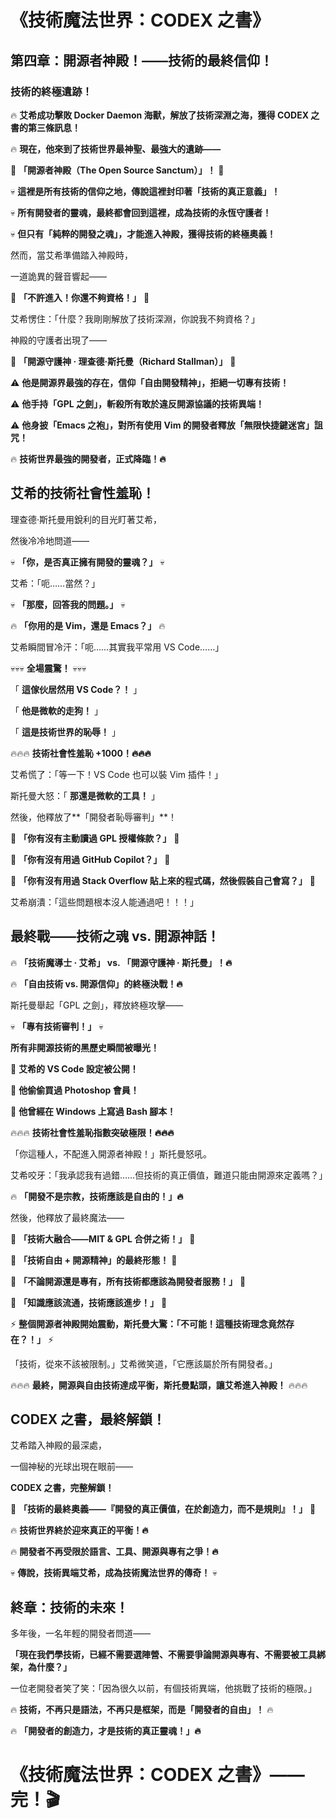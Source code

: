 
# **《技術魔法世界：CODEX 之書》**

## 第四章：開源者神殿！——技術的最終信仰！



### **技術的終極遺跡！**

🔥 **艾希成功擊敗 Docker Daemon 海獸，解放了技術深淵之海，獲得 CODEX 之書的第三條訊息！**

🔥 **現在，他來到了技術世界最神聖、最強大的遺跡——**

🚀 **「開源者神殿（The Open Source Sanctum）」！** 🚀

💀 **這裡是所有技術的信仰之地，傳說這裡封印著「技術的真正意義」！**

💀 **所有開發者的靈魂，最終都會回到這裡，成為技術的永恆守護者！**

💀 **但只有「純粹的開發之魂」，才能進入神殿，獲得技術的終極奧義！**

然而，當艾希準備踏入神殿時，

一道詭異的聲音響起——

🚨 **「不許進入！你還不夠資格！」** 🚨

艾希愣住：「什麼？我剛剛解放了技術深淵，你說我不夠資格？」

神殿的守護者出現了——

🌟 **「開源守護神 · 理查德·斯托曼（Richard Stallman）」** 🌟

⚠ **他是開源界最強的存在，信仰「自由開發精神」，拒絕一切專有技術！**

⚠ **他手持「GPL 之劍」，斬殺所有敢於違反開源協議的技術異端！**

⚠ **他身披「Emacs 之袍」，對所有使用 Vim 的開發者釋放「無限快捷鍵迷宮」詛咒！**

🔥 **技術世界最強的開發者，正式降臨！🔥**



## **艾希的技術社會性羞恥！**

理查德·斯托曼用銳利的目光盯著艾希，

然後冷冷地問道——

💀 **「你，是否真正擁有開發的靈魂？」** 💀

艾希：「呃……當然？」

💀 **「那麼，回答我的問題。」** 💀

🔥 **「你用的是 Vim，還是 Emacs？」** 🔥

艾希瞬間冒冷汗：「呃……其實我平常用 VS Code……」

💀💀💀 **全場震驚！** 💀💀💀

「 **這傢伙居然用 VS Code？！** 」

「 **他是微軟的走狗！** 」

「 **這是技術世界的恥辱！** 」

🔥🔥🔥 **技術社會性羞恥 +1000！🔥🔥🔥**

艾希慌了：「等一下！VS Code 也可以裝 Vim 插件！」

斯托曼大怒：「 **那還是微軟的工具！** 」

然後，他釋放了**「開發者恥辱審判」**！

🚨 **「你有沒有主動讀過 GPL 授權條款？」** 🚨

🚨 **「你有沒有用過 GitHub Copilot？」** 🚨

🚨 **「你有沒有用過 Stack Overflow 貼上來的程式碼，然後假裝自己會寫？」** 🚨

艾希崩潰：「這些問題根本沒人能通過吧！！！」



## **最終戰——技術之魂 vs. 開源神話！**

🔥 **「技術魔導士 · 艾希」 vs. 「開源守護神 · 斯托曼」！🔥**

🔥 **「自由技術 vs. 開源信仰」的終極決戰！🔥**

斯托曼舉起「GPL 之劍」，釋放終極攻擊——

💀 **「專有技術審判！」** 💀

**所有非開源技術的黑歷史瞬間被曝光！**

🔴 **艾希的 VS Code 設定被公開！**

🔴 **他偷偷買過 Photoshop 會員！**

🔴 **他曾經在 Windows 上寫過 Bash 腳本！**

🔥🔥🔥 **技術社會性羞恥指數突破極限！🔥🔥🔥**

「你這種人，不配進入開源者神殿！」斯托曼怒吼。

艾希咬牙：「我承認我有過錯……但技術的真正價值，難道只能由開源來定義嗎？」

🔥 **「開發不是宗教，技術應該是自由的！」🔥**

然後，他釋放了最終魔法——

🚀 **「技術大融合——MIT & GPL 合併之術！」** 🚀

🌟 **「技術自由 + 開源精神」的最終形態！** 🌟

🌟 **「不論開源還是專有，所有技術都應該為開發者服務！」** 🌟

🌟 **「知識應該流通，技術應該進步！」** 🌟

⚡ **整個開源者神殿開始震動，斯托曼大驚：「不可能！這種技術理念竟然存在？！」** ⚡

「技術，從來不該被限制。」艾希微笑道，「它應該屬於所有開發者。」

🔥🔥🔥 **最終，開源與自由技術達成平衡，斯托曼點頭，讓艾希進入神殿！** 🔥🔥🔥



## **CODEX 之書，最終解鎖！**

艾希踏入神殿的最深處，

一個神秘的光球出現在眼前——

**CODEX 之書，完整解鎖！**

🚀 **「技術的最終奧義——『開發的真正價值，在於創造力，而不是規則』！」** 🚀

🔥 **技術世界終於迎來真正的平衡！🔥**

🔥 **開發者不再受限於語言、工具、開源與專有之爭！🔥**

💀 **傳說，技術異端艾希，成為技術魔法世界的傳奇！** 💀



## **終章：技術的未來！**

多年後，一名年輕的開發者問道——

**「現在我們學技術，已經不需要選陣營、不需要爭論開源與專有、不需要被工具綁架，為什麼？」**

一位老開發者笑了笑：「因為很久以前，有個技術異端，他挑戰了技術的極限。」

🔥 **技術，不再只是語法，不再只是框架，而是「開發者的自由」！** 🔥

🔥 **「開發者的創造力，才是技術的真正靈魂！」🔥**



# **《技術魔法世界：CODEX 之書》——完！🎬**
